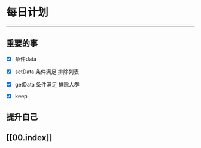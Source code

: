 
# 每日计划
---
## 重要的事

- [x]  条件data
- [x] setData
      条件满足
      排除列表
- [x] getData
      条件满足
      排除人群


- [x]  keep




## 提升自己

  



## [[00.index]]










